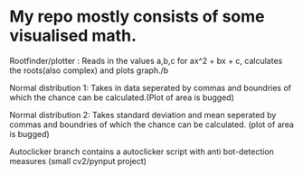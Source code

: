 # My repo mostly consists of some visualised math.

Rootfinder/plotter : Reads in the values a,b,c for ax^2 + bx + c, calculates the roots(also complex) and plots graph./b

Normal distribution 1: Takes in data seperated by commas and boundries of which the chance can be calculated.(Plot of area is bugged)

Normal distribution 2: Takes standard deviation and mean seperated by commas and boundries of which the chance can be calculated.
(plot of area is bugged)


Autoclicker branch contains a autoclicker script with anti bot-detection measures (small cv2/pynput project)
